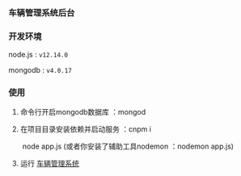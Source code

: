### 车辆管理系统后台


### 开发环境

node.js : `v12.14.0`

mongodb : `v4.0.17`

### 使用

1. 命令行开启mongodb数据库 ：mongod

2. 在项目目录安装依赖并启动服务 ：cnpm i 

   ​							    node app.js  (或者你安装了辅助工具nodemon ：nodemon app.js)

3. 运行 [车辆管理系统](https://github.com/galenjx/carManagerSystem)